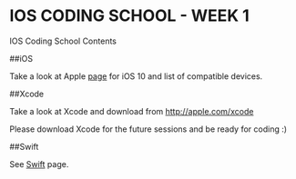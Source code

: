 IOS CODING SCHOOL - WEEK 1
==========

IOS Coding School Contents

##iOS

Take a look at Apple [page](http://www.apple.com/ios/ios-10/) for iOS 10 and list of compatible devices. 

##Xcode  

Take a look at Xcode and download from http://apple.com/xcode

Please download Xcode for the future sessions and be ready for coding :)

##Swift

See [Swift](https://developer.apple.com/swift/) page.


